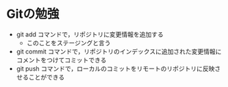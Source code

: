 # Gitの勉強

- git add コマンドで，リポジトリに変更情報を追加する
  - このことをステージングと言う
- git commit コマンドで，リポジトリのインデックスに追加された変更情報にコメントをつけてコミットできる
- git push コマンドで，ローカルのコミットをリモートのリポジトリに反映させることができる
